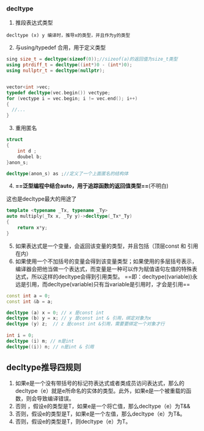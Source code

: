 ### decltype

1. 推段表达式类型

```
decltype (x) y 编译时，推导x的类型，并且作为y的类型
```

2. 与using/typedef 合用，用于定义类型

```cpp
sing size_t = decltype(sizeof(0));//sizeof(a)的返回值为size_t类型
using ptrdiff_t = decltype((int*)0 - (int*)0);
using nullptr_t = decltype(nullptr);


vector<int >vec;
typedef decltype(vec.begin()) vectype;
for (vectype i = vec.begin; i != vec.end(); i++)
{
  //...
}
```

3. 重用匿名

```cpp
struct 
{
    int d ;
    doubel b;
}anon_s;

decltype(anon_s) as ;//定义了一个上面匿名的结构体
```



4. **==泛型编程中结合auto，用于追踪函数的返回值类型==**(不明白)

这也是decltype最大的用途了

```cpp
template <typename _Tx, typename _Ty>
auto multiply(_Tx x, _Ty y)->decltype(_Tx*_Ty)
{
    return x*y;
}
```

5. 如果表达式是一个变量，会返回该变量的类型，并且包括（顶层const 和 引用在内）
6. 如果使用一个不加括号的变量会得到该变量类型；如果使用的多层括号表示，编译器会把他当做一个表达式，而变量是一种可以作为赋值语句左值的特殊表达式，所以这样的decltype会得到引用类型。 ==即：decltype((variable))永远是引用，而decltype(variable)只有当variable是引用时，才会是引用==

```cpp
const int a = 0;
const int &b = a;

decltype (a) x = 0; // x 是const int
decltype (b) y = x; // y 是const int & 引用，绑定对象为x
decltype (y) z;  // z 是const int &引用，需要要绑定一个对象才行
	
int i = 0;
decltype (i) m; // m是int
decltype((i)) n; // n是int & 引用
```





## decltype推导四规则

1. 如果e是一个没有带括号的标记符表达式或者类成员访问表达式，那么的decltype（e）就是e所命名的实体的类型。此外，如果e是一个被重载的函数，则会导致编译错误。
2. 否则 ，假设e的类型是T，如果e是一个将亡值，那么decltype（e）为T&&
3. 否则，假设e的类型是T，如果e是一个左值，那么decltype（e）为T&。
4. 否则，假设e的类型是T，则decltype（e）为T。

